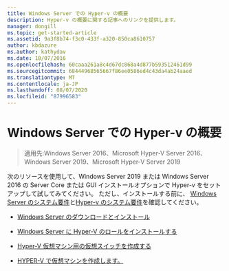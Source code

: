 ```yaml
---
title: Windows Server での Hyper-v の概要
description: Hyper-v の概要に関する記事へのリンクを提供します。
manager: dongill
ms.topic: get-started-article
ms.assetid: 9a3f8b74-f3c0-433f-a320-850ca8610757
author: kbdazure
ms.author: kathydav
ms.date: 10/07/2016
ms.openlocfilehash: 60caaa261a8c4d67dc868a4d877b593512461d99
ms.sourcegitcommit: 68444968565667f86ee0586ed4c43da4ab24aaed
ms.translationtype: MT
ms.contentlocale: ja-JP
ms.lasthandoff: 08/07/2020
ms.locfileid: "87996583"
---
```

# <a name="get-started-with-hyper-v-on-windows-server"></a>Windows Server での Hyper-v の概要

>適用先:Windows Server 2016、Microsoft Hyper-V Server 2016、Windows Server 2019、Microsoft Hyper-V Server 2019

次のリソースを使用して、Windows Server 2019 または Windows Server 2016 の Server Core または GUI インストールオプションで Hyper-v をセットアップして試してみてください。 ただし、インストールする前に、 [Windows Server のシステム要件](../../../get-started/system-requirements.md)と[Hyper-v のシステム要件](../System-requirements-for-Hyper-V-on-Windows.md)を確認してください。

- [Windows Server のダウンロードとインストール](https://www.microsoft.com/evalcenter/evaluate-windows-server-2019)

- [Windows Server に Hyper-V のロールをインストールする](Install-the-Hyper-V-role-on-Windows-Server.md)
- [Hyper-V 仮想マシン用の仮想スイッチを作成する](Create-a-virtual-switch-for-Hyper-V-virtual-machines.md)
- [HYPER-V で仮想マシンを作成します。](Create-a-virtual-machine-in-Hyper-V.md)